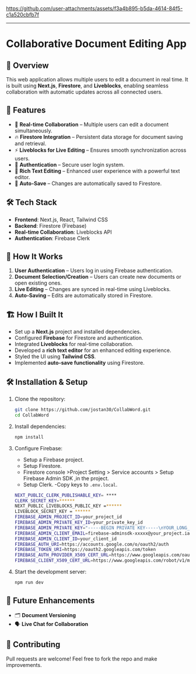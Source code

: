 


https://github.com/user-attachments/assets/f3a4b895-b5da-4614-84f5-c1a520cbfb7f




_____________________________________________________________________________________________________________________
# Collaborative Document Editing App

## 📌 Overview
This web application allows multiple users to edit a document in real time. It is built using **Next.js**, **Firestore**, and **Liveblocks**, enabling seamless collaboration with automatic updates across all connected users.

## 🚀 Features
- 🔄 **Real-time Collaboration** – Multiple users can edit a document simultaneously.
- 🔥 **Firestore Integration** – Persistent data storage for document saving and retrieval.
- ⚡ **Liveblocks for Live Editing** – Ensures smooth synchronization across users.
- 🔑 **Authentication** – Secure user login system.
- 📝 **Rich Text Editing** – Enhanced user experience with a powerful text editor.
- 💾 **Auto-Save** – Changes are automatically saved to Firestore.

## 🛠️ Tech Stack
- **Frontend**: Next.js, React, Tailwind CSS
- **Backend**: Firestore (Firebase)
- **Real-time Collaboration**: Liveblocks API
- **Authentication**: Firebase Clerk

## 📖 How It Works
1. **User Authentication** – Users log in using Firebase authentication.
2. **Document Selection/Creation** – Users can create new documents or open existing ones.
3. **Live Editing** – Changes are synced in real-time using Liveblocks.
4. **Auto-Saving** – Edits are automatically stored in Firestore.

## 🏗️ How I Built It
- Set up a **Next.js** project and installed dependencies.
- Configured **Firebase** for Firestore and authentication.
- Integrated **Liveblocks** for real-time collaboration.
- Developed a **rich text editor** for an enhanced editing experience.
- Styled the UI using **Tailwind CSS**.
- Implemented **auto-save functionality** using Firestore.

## 🛠️ Installation & Setup
1. Clone the repository:
   ```bash
   git clone https://github.com/jostan30/CollabWord.git
   cd CollabWord
   ```
2. Install dependencies:
   ```bash
   npm install
   ```
3. Configure Firebase:
   - Setup a Firebase project.
   - Setup Firestore.
   - Firestore console >Project Setting > Service accounts > Setup Firebase Admin SDK ,in the project.
    - Setup Clerk.
   -Copy keys to `.env.local`.
     ```bash
     NEXT_PUBLIC_CLERK_PUBLISHABLE_KEY= ****
     CLERK_SECRET_KEY=******
     NEXT_PUBLIC_LIVEBLOCKS_PUBLIC_KEY =******
     LIVEBLOCK_SECRET_KEY = ******
     FIREBASE_ADMIN_PROJECT_ID=your_project_id
     FIREBASE_ADMIN_PRIVATE_KEY_ID=your_private_key_id
     FIREBASE_ADMIN_PRIVATE_KEY="-----BEGIN PRIVATE KEY-----\nYOUR_LONG_PRIVATE_KEY_HERE\n-----END PRIVATE KEY-----\n"
     FIREBASE_ADMIN_CLIENT_EMAIL=firebase-adminsdk-xxxxx@your_project.iam.gserviceaccount.com
     FIREBASE_ADMIN_CLIENT_ID=your_client_id
     FIREBASE_AUTH_URI=https://accounts.google.com/o/oauth2/auth
     FIREBASE_TOKEN_URI=https://oauth2.googleapis.com/token
     FIREBASE_AUTH_PROVIDER_X509_CERT_URL=https://www.googleapis.com/oauth2/v1/certs
     FIREBASE_CLIENT_X509_CERT_URL=https://www.googleapis.com/robot/v1/metadata/x509/firebase-adminsdk-xxxxx%40your_project.iam.gserviceaccount.com
   ```
 
4. Start the development server:
   ```bash
   npm run dev
   ```

## 📌 Future Enhancements
- 🗂️ **Document Versioning**
- 🗣️ **Live Chat for Collaboration**

## 🤝 Contributing
Pull requests are welcome! Feel free to fork the repo and make improvements.





